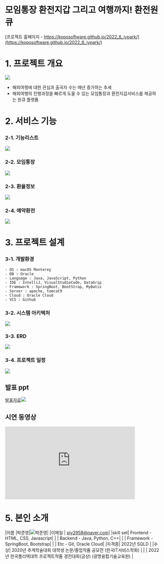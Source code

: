 # 모임통장 환전지갑 그리고 여행까지! 환전원큐

[프로젝트 홈페이지 - https://koposoftware.github.io/2022_6_jypark/](https://koposoftware.github.io/2022_6_jypark/)

# 1. 프로젝트 개요
<img src="summary.png"/><br>
- 해외여행에 대한 관심과 출국자 수는 매년 증가하는 추세<br>
- 해외여행의 진행과정을 빠르게 도울 수 있는 모임통장과 환전지갑서비스를 제공하는 원큐 플랫폼

# 2. 서비스 기능
### 2-1. 기능리스트
<img src="ServiceList.png"/><br>
### 2-2. 모임통장
<img src="function1.png"/><br>
### 2-3. 환율정보
<img src="function2.png"/><br>
### 2-4. 예약환전
<img src="function3.png"/><br>

# 3. 프로젝트 설계
### 3-1. 개발환경
```
- OS : macOS Monterey
- DB : Oracle
- Language : Java, JavaScript, Python
- IDE : IntelliJ, VisualStudioCode, DataGrip
- Framework : SpringBoot, BootStrap, MyBatis
- Server : apache, tomcat9
- Cloud : Oracle Cloud
- VCS : Github
```
### 3-2. 시스템 아키텍처
   <img src="architecture.png"/><br>
### 3-3. ERD
   <img src="erd.png"/><br>
### 3-4. 프로젝트 일정
<img src="GanttChart.png"/><br>

## 발표 ppt 
[발표자료<img src="ppt.png"/>](/발표ppt.pptx)<br>

## 시연 동영상 

  <iframe width="424" height="238" src="https://www.youtube.com/embed/reOGfxYJre0" title="YouTube video player" frameborder="0" allow="accelerometer; autoplay; clipboard-write; encrypted-media; gyroscope; picture-in-picture" allowfullscreen></iframe>

# 5. 본인 소개

|이름 |박준영|![박준영](/박준영.jpeg)|
|이메일 | pjy2958@naver.com|
|skill set| Frontend - HTML, CSS, Javascript|
| | Backend - Java, Python, C++|
| | Framework - SpringBoot, Bootstrap|
| | Etc - Git, Oracle Cloud|
|자격증| 2022년 SQLD |
|수상| 2020년 추계학술대회 대학생 논문/졸업작품 공모전 (한국IT서비스학회)  |
| | 2022년 한국폴리텍대학 프로젝트작품 경진대회(금상) (광명융합기술교육원)  |


